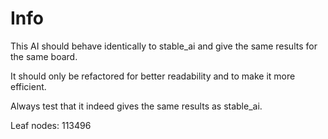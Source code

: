 # Info

This AI should behave identically to stable_ai and give the same results for the same board.

It should only be refactored for better readability and to make it more efficient.

Always test that it indeed gives the same results as stable_ai.

Leaf nodes: 113496
